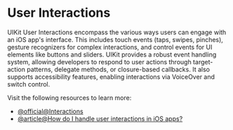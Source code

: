 # User Interactions

UIKit User Interactions encompass the various ways users can engage with an iOS app's interface. This includes touch events (taps, swipes, pinches), gesture recognizers for complex interactions, and control events for UI elements like buttons and sliders. UIKit provides a robust event handling system, allowing developers to respond to user actions through target-action patterns, delegate methods, or closure-based callbacks. It also supports accessibility features, enabling interactions via VoiceOver and switch control.

Visit the following resources to learn more:

- [@official@Interactions](https://developer.apple.com/documentation/uikit/uiview/2891054-interactions)
- [@article@How do I handle user interactions in iOS apps?](https://clouddevs.com/ios/user-interactions/)